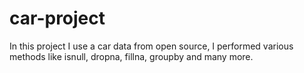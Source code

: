 # car-project
In this project I use a car data from open source, I performed various methods like isnull, dropna, fillna, groupby and many more.
